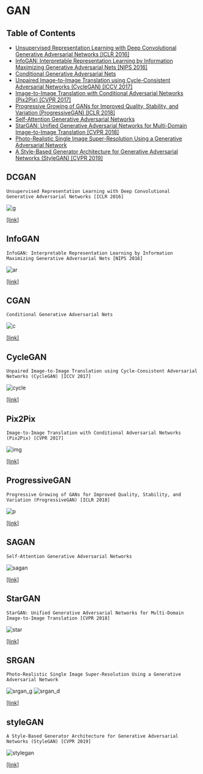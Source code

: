 # GAN

## Table of Contents
  * [Unsupervised Representation Learning with Deep Convolutional Generative Adversarial Networks [ICLR 2016]](#DCGAN)
  * [InfoGAN: Interpretable Representation Learning by Information Maximizing Generative Adversarial Nets [NIPS 2016]](#InfoGAN)
  * [Conditional Generative Adversarial Nets](#CGAN)
  * [Unpaired Image-to-Image Translation using Cycle-Consistent Adversarial Networks (CycleGAN) [ICCV 2017]](#CycleGAN)
  * [Image-to-Image Translation with Conditional Adversarial Networks (Pix2Pix) [CVPR 2017]](#Pix2Pix)
  * [Progressive Growing of GANs for Improved Quality, Stability, and Variation (ProgressiveGAN) [ICLR 2018]](#ProgressiveGAN)
  * [Self-Attention Generative Adversarial Networks](#SAGAN)
  * [StarGAN: Unified Generative Adversarial Networks for Multi-Domain Image-to-Image Translation [CVPR 2018]](#StarGAN)
  * [Photo-Realistic Single Image Super-Resolution Using a Generative Adversarial Network](#SRGAN)
  * [A Style-Based Generator Architecture for Generative Adversarial Networks (StyleGAN) [CVPR 2019]](#styleGAN)
## DCGAN

`Unsupervised Representation Learning with Deep Convolutional Generative Adversarial Networks [ICLR 2016]`

![g](https://tutorials.pytorch.kr/_images/dcgan_generator.png)

[[link]](DCGAN.md)
## InfoGAN

`InfoGAN: Interpretable Representation Learning by Information Maximizing Generative Adversarial Nets [NIPS 2016]`

![ar](https://miro.medium.com/max/875/1*dXLgTV8lNiTInvxomgZSAg.png)

[[link]](InfoGAN.md)

## CGAN

`Conditional Generative Adversarial Nets`

![c](cgan.png)

[[link]](CGAN.md)
## CycleGAN

`Unpaired Image-to-Image Translation using Cycle-Consistent Adversarial Networks (CycleGAN) [ICCV 2017]`

![cycle](cyclegan.png)

[[link]](cyclegan.md)
## Pix2Pix

`Image-to-Image Translation with Conditional Adversarial Networks (Pix2Pix) [CVPR 2017]`

![img](https://miro.medium.com/max/875/1*60EbkAOFZDMEPYX6FnmrkQ.jpeg)

[[link]](pix2pix.md)

## ProgressiveGAN

`Progressive Growing of GANs for Improved Quality, Stability, and Variation (ProgressiveGAN) [ICLR 2018]`

![p](progressive.png)

[[link]](progressiveGAN.md)

## SAGAN

`Self-Attention Generative Adversarial Networks`

![sagan](sagan.png)

[[link]](sagan.md)


## StarGAN

`StarGAN: Unified Generative Adversarial Networks for Multi-Domain Image-to-Image Translation [CVPR 2018]`


![star](stargan.png)

[[link]](stargan.md)

## SRGAN

`Photo-Realistic Single Image Super-Resolution Using a Generative Adversarial Network`

![srgan_g](srgan_g.png)
![srgan_d](srgan_d.png)

[[link]](super-resolution.md)

## styleGAN

`A Style-Based Generator Architecture for Generative Adversarial Networks (StyleGAN) [CVPR 2019]`

![stylegan](stylegan.png)

[[link]](styleGAN.md)